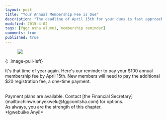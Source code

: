 ```yaml
---
layout: post
title: "Your Annual Membership Fee is Due"
description: "The deadline of April 15th for your dues is fast approaching. Please pay your membership fee."
modified: 2015-4-02
tags: [fggc osha alumni, membership reminder]
comments: true
published: true
---
```

<figure>
	<a href="{{ site.url }}/images/MembershipFee3.png"><img src="{{ site.url }}/images/MembershipFee3.png"></a>
</figure>
{: .image-pull-left}

It's that time of year again. Here's our reminder to pay your $100 annual membership fee by April 15th. New members will need to pay the additional $20 registration fee, a one-time payment.

<br>
Payment plans are available. Contact [the Financial Secretary](mailto:chinwe.onyekwelu@fggconitsha.com) for options.

<br>
As always, you are the strength of this chapter.

<br>
*Igwebuike Anyi!*

